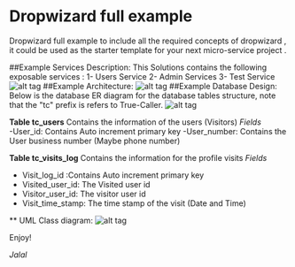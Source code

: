 # Dropwizard full example
Dropwizard full example to include all the required concepts of dropwizard , 
it could be used as the starter template  for your next micro-service project .

##Example Services Description:
This Solutions contains the following exposable services : 
1- Users Service 
2- Admin Services
3- Test Service
![alt tag](https://github.com/kiswanij/drop-wizard-full-example/blob/master/design/services.PNG)
##Example Architecture:
![alt tag](https://github.com/kiswanij/drop-wizard-full-example/blob/master/design/archiecture.PNG)
##Example Database Design: 
 Below is the database ER diagram for the database tables structure, note that the "tc" prefix is refers to True-Caller.
![alt tag](https://github.com/kiswanij/drop-wizard-full-example/blob/master/design/erd.PNG)

**Table	tc_users**
Contains the information of  the users (Visitors)
*Fields*	
-User_id: Contains Auto increment primary key
-User_number: Contains the User business number (Maybe phone number)

**Table	tc_visits_log**
Contains the information for the profile visits 
*Fields*	
- Visit_log_id :Contains Auto increment primary key
- Visited_user_id: The Visited user id
- Visitor_user_id: The visitor user id
- Visit_time_stamp: The time stamp of the visit (Date and Time)

** UML Class diagram:
![alt tag](https://github.com/kiswanij/drop-wizard-full-example/blob/master/design/class-diagram.PNG)

Enjoy!

*Jalal* 